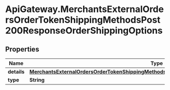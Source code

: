 # ApiGateway.MerchantsExternalOrdersOrderTokenShippingMethodsPost200ResponseOrderShippingOptions

## Properties

Name | Type | Description | Notes
------------ | ------------- | ------------- | -------------
**details** | [**MerchantsExternalOrdersOrderTokenShippingMethodsPost200ResponseOrderShippingOptionsDetails**](MerchantsExternalOrdersOrderTokenShippingMethodsPost200ResponseOrderShippingOptionsDetails.md) |  | 
**type** | **String** |  | 


